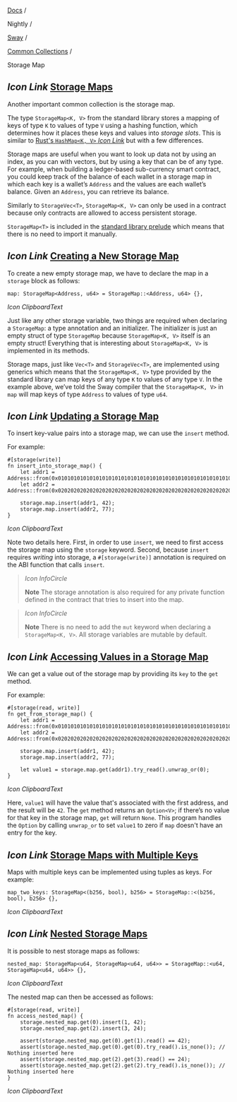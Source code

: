 [Docs](https://docs.fuel.network/) /

Nightly  /

[Sway](https://docs.fuel.network/docs/nightly/sway/) /

[Common Collections](https://docs.fuel.network/docs/nightly/sway/common-collections/) /

Storage Map

## _Icon Link_ [Storage Maps](https://docs.fuel.network/docs/nightly/sway/common-collections/storage_map/\#storage-maps)

Another important common collection is the storage map.

The type `StorageMap<K, V>` from the standard library stores a mapping of keys of type `K` to values of type `V` using a hashing function, which determines how it places these keys and values into _storage slots_. This is similar to [Rust's `HashMap<K, V>` _Icon Link_](https://doc.rust-lang.org/std/collections/struct.HashMap.html) but with a few differences.

Storage maps are useful when you want to look up data not by using an index, as you can with vectors, but by using a key that can be of any type. For example, when building a ledger-based sub-currency smart contract, you could keep track of the balance of each wallet in a storage map in which each key is a wallet’s `Address` and the values are each wallet’s balance. Given an `Address`, you can retrieve its balance.

Similarly to `StorageVec<T>`, `StorageMap<K, V>` can only be used in a contract because only contracts are allowed to access persistent storage.

`StorageMap<T>` is included in the [standard library prelude](https://docs.fuel.network/docs/nightly/sway/introduction/standard_library/#standard-library-prelude) which means that there is no need to import it manually.

## _Icon Link_ [Creating a New Storage Map](https://docs.fuel.network/docs/nightly/sway/common-collections/storage_map/\#creating-a-new-storage-map)

To create a new empty storage map, we have to declare the map in a `storage` block as follows:

```fuel_Box fuel_Box-idXKMmm-css
map: StorageMap<Address, u64> = StorageMap::<Address, u64> {},
```

_Icon ClipboardText_

Just like any other storage variable, two things are required when declaring a `StorageMap`: a type annotation and an initializer. The initializer is just an empty struct of type `StorageMap` because `StorageMap<K, V>` itself is an empty struct! Everything that is interesting about `StorageMap<K, V>` is implemented in its methods.

Storage maps, just like `Vec<T>` and `StorageVec<T>`, are implemented using generics which means that the `StorageMap<K, V>` type provided by the standard library can map keys of any type `K` to values of any type `V`. In the example above, we’ve told the Sway compiler that the `StorageMap<K, V>` in `map` will map keys of type `Address` to values of type `u64`.

## _Icon Link_ [Updating a Storage Map](https://docs.fuel.network/docs/nightly/sway/common-collections/storage_map/\#updating-a-storage-map)

To insert key-value pairs into a storage map, we can use the `insert` method.

For example:

```fuel_Box fuel_Box-idXKMmm-css
#[storage(write)]
fn insert_into_storage_map() {
    let addr1 = Address::from(0x0101010101010101010101010101010101010101010101010101010101010101);
    let addr2 = Address::from(0x0202020202020202020202020202020202020202020202020202020202020202);

    storage.map.insert(addr1, 42);
    storage.map.insert(addr2, 77);
}
```

_Icon ClipboardText_

Note two details here. First, in order to use `insert`, we need to first access the storage map using the `storage` keyword. Second, because `insert` requires _writing_ into storage, a `#[storage(write)]` annotation is required on the ABI function that calls `insert`.

> _Icon InfoCircle_
>
> **Note**
> The storage annotation is also required for any private function defined in the contract that tries to insert into the map.

> _Icon InfoCircle_
>
> **Note**
> There is no need to add the `mut` keyword when declaring a `StorageMap<K, V>`. All storage variables are mutable by default.

## _Icon Link_ [Accessing Values in a Storage Map](https://docs.fuel.network/docs/nightly/sway/common-collections/storage_map/\#accessing-values-in-a-storage-map)

We can get a value out of the storage map by providing its `key` to the `get` method.

For example:

```fuel_Box fuel_Box-idXKMmm-css
#[storage(read, write)]
fn get_from_storage_map() {
    let addr1 = Address::from(0x0101010101010101010101010101010101010101010101010101010101010101);
    let addr2 = Address::from(0x0202020202020202020202020202020202020202020202020202020202020202);

    storage.map.insert(addr1, 42);
    storage.map.insert(addr2, 77);

    let value1 = storage.map.get(addr1).try_read().unwrap_or(0);
}
```

_Icon ClipboardText_

Here, `value1` will have the value that's associated with the first address, and the result will be `42`. The `get` method returns an `Option<V>`; if there’s no value for that key in the storage map, `get` will return `None`. This program handles the `Option` by calling `unwrap_or` to set `value1` to zero if `map` doesn't have an entry for the key.

## _Icon Link_ [Storage Maps with Multiple Keys](https://docs.fuel.network/docs/nightly/sway/common-collections/storage_map/\#storage-maps-with-multiple-keys)

Maps with multiple keys can be implemented using tuples as keys. For example:

```fuel_Box fuel_Box-idXKMmm-css
map_two_keys: StorageMap<(b256, bool), b256> = StorageMap::<(b256, bool), b256> {},
```

_Icon ClipboardText_

## _Icon Link_ [Nested Storage Maps](https://docs.fuel.network/docs/nightly/sway/common-collections/storage_map/\#nested-storage-maps)

It is possible to nest storage maps as follows:

```fuel_Box fuel_Box-idXKMmm-css
nested_map: StorageMap<u64, StorageMap<u64, u64>> = StorageMap::<u64, StorageMap<u64, u64>> {},
```

_Icon ClipboardText_

The nested map can then be accessed as follows:

```fuel_Box fuel_Box-idXKMmm-css
#[storage(read, write)]
fn access_nested_map() {
    storage.nested_map.get(0).insert(1, 42);
    storage.nested_map.get(2).insert(3, 24);

    assert(storage.nested_map.get(0).get(1).read() == 42);
    assert(storage.nested_map.get(0).get(0).try_read().is_none()); // Nothing inserted here
    assert(storage.nested_map.get(2).get(3).read() == 24);
    assert(storage.nested_map.get(2).get(2).try_read().is_none()); // Nothing inserted here
}
```

_Icon ClipboardText_